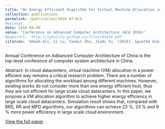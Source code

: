 ```yaml
---
title: "An Energy Efficient Algorithm for Virtual Machine Allocation in Cloud Datacenters"
collection: publications
permalink: /publication/2016-07-ACA
#excerpt: ''
date: 2016-08-09
venue: 'Conference on Advanced Computer Architecture (ACA 2016)'
#paperurl: 'http://lynnlilu.github.io/files/ACA16.pdf'
citation: 'Ahmad Ali, Li Lu, Yanmin Zhu, Jiadi Yu. (2016). &quotAn Energy Efficient Algorithm for Virtual Machine Allocation in Cloud Datacenters.&quot; <i>ACA 2016</i>.'
---
```


Annual Conference on Adbanced Computer Architecture of China is the top-level conference of computer system architecture in China.

Abstract: In cloud datacenters, virtual machine (VM) allocation in a power efficient way remains a critical research problem. There are a number of algorithms for allocating the workload among different machines. However, existing works do not consider more than one energy efficient host, thus they are not efficient for large scale cloud datacenters. In this paper, we propose a VM allocation algorithm to achieve higher energy efficiency in large scale cloud datacenters. Simulation result shows that, compared with BRS, RR and MPD algorithms, our algorithms can achieve 23 %, 23 % and 9 % more power efficiency in large scale cloud environment.

[View the full paper](http://lynnlilu.github.io/files/ACA16.pdf)

